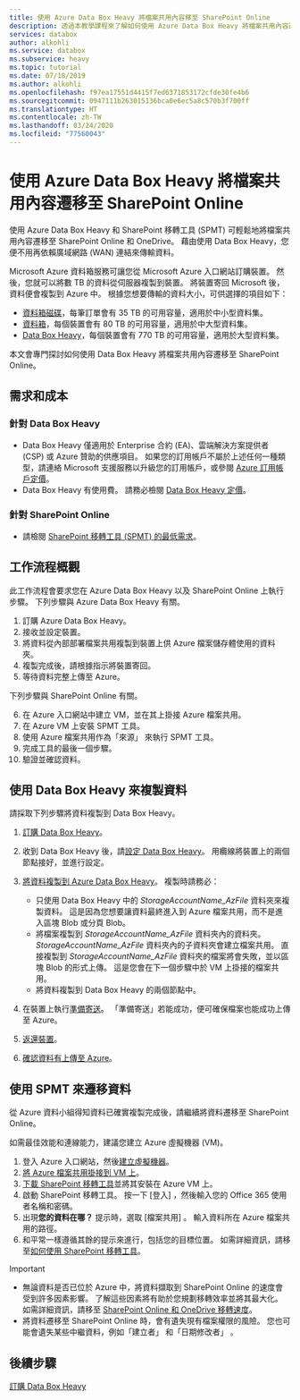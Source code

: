 ```yaml
---
title: 使用 Azure Data Box Heavy 將檔案共用內容移至 SharePoint Online
description: 透過本教學課程來了解如何使用 Azure Data Box Heavy 將檔案共用內容遷移至 SharePoint Online
services: databox
author: alkohli
ms.service: databox
ms.subservice: heavy
ms.topic: tutorial
ms.date: 07/18/2019
ms.author: alkohli
ms.openlocfilehash: f97ea17551d4415f7ed6371853172cfde30fe4b6
ms.sourcegitcommit: 0947111b263015136bca0e6ec5a8c570b3f700ff
ms.translationtype: HT
ms.contentlocale: zh-TW
ms.lasthandoff: 03/24/2020
ms.locfileid: "77560043"
---
```

# <a name="use-the-azure-data-box-heavy-to-migrate-your-file-share-content-to-sharepoint-online"></a>使用 Azure Data Box Heavy 將檔案共用內容遷移至 SharePoint Online

使用 Azure Data Box Heavy 和 SharePoint 移轉工具 (SPMT) 可輕鬆地將檔案共用內容遷移至 SharePoint Online 和 OneDrive。 藉由使用 Data Box Heavy，您便不用再依賴廣域網路 (WAN) 連結來傳輸資料。

Microsoft Azure 資料箱服務可讓您從 Microsoft Azure 入口網站訂購裝置。 然後，您就可以將數 TB 的資料從伺服器複製到裝置。 將裝置寄回 Microsoft 後，資料便會複製到 Azure 中。 根據您想要傳輸的資料大小，可供選擇的項目如下：

- [資料箱磁碟](https://docs.microsoft.com/azure/databox/data-box-disk-overview)，每筆訂單會有 35 TB 的可用容量，適用於中小型資料集。
- [資料箱](https://docs.microsoft.com/azure/databox/data-box-overview)，每個裝置會有 80 TB 的可用容量，適用於中大型資料集。
- [Data Box Heavy](https://docs.microsoft.com/azure/databox/data-box-heavy-overview)，每個裝置會有 770 TB 的可用容量，適用於大型資料集。

本文會專門探討如何使用 Data Box Heavy 將檔案共用內容遷移至 SharePoint Online。

## <a name="requirements-and-costs"></a>需求和成本

### <a name="for-data-box-heavy"></a>針對 Data Box Heavy

- Data Box Heavy 僅適用於 Enterprise 合約 (EA)、雲端解決方案提供者 (CSP) 或 Azure 贊助的供應項目。 如果您的訂用帳戶不屬於上述任何一種類型，請連絡 Microsoft 支援服務以升級您的訂用帳戶，或參閱 [Azure 訂用帳戶定價](https://azure.microsoft.com/pricing/)。
- Data Box Heavy 有使用費。 請務必檢閱 [Data Box Heavy 定價](https://azure.microsoft.com/pricing/details/databox/heavy/)。


### <a name="for-sharepoint-online"></a>針對 SharePoint Online

- 請檢閱 [SharePoint 移轉工具 (SPMT) 的最低需求](https://docs.microsoft.com/sharepointmigration/how-to-use-the-sharepoint-migration-tool)。

## <a name="workflow-overview"></a>工作流程概觀

此工作流程會要求您在 Azure Data Box Heavy 以及 SharePoint Online 上執行步驟。
下列步驟與 Azure Data Box Heavy 有關。

1. 訂購 Azure Data Box Heavy。
2. 接收並設定裝置。
3. 將資料從內部部署檔案共用複製到裝置上供 Azure 檔案儲存體使用的資料夾。
4. 複製完成後，請根據指示將裝置寄回。
5. 等待資料完整上傳至 Azure。

下列步驟與 SharePoint Online 有關。

6. 在 Azure 入口網站中建立 VM，並在其上掛接 Azure 檔案共用。
7. 在 Azure VM 上安裝 SPMT 工具。
8. 使用 Azure 檔案共用作為「來源」  來執行 SPMT 工具。
9. 完成工具的最後一個步驟。
10. 驗證並確認資料。

## <a name="use-data-box-heavy-to-copy-data"></a>使用 Data Box Heavy 來複製資料

請採取下列步驟將資料複製到 Data Box Heavy。

1. [訂購 Data Box Heavy](data-box-heavy-deploy-ordered.md)。
2. 收到 Data Box Heavy 後，請[設定 Data Box Heavy](data-box-heavy-deploy-set-up.md)。 用纜線將裝置上的兩個節點接好，並進行設定。
3. [將資料複製到 Azure Data Box Heavy](data-box-heavy-deploy-copy-data.md)。 複製時請務必：

    - 只使用 Data Box Heavy 中的 *StorageAccountName_AzFile* 資料夾來複製資料。 這是因為您想要讓資料最終進入到 Azure 檔案共用，而不是進入區塊 Blob 或分頁 Blob。
    - 將檔案複製到 *StorageAccountName_AzFile* 資料夾內的資料夾。 *StorageAccountName_AzFile* 資料夾內的子資料夾會建立檔案共用。 直接複製到 *StorageAccountName_AzFile* 資料夾的檔案將會失敗，並以區塊 Blob 的形式上傳。 這是您會在下一個步驟中於 VM 上掛接的檔案共用。
    - 將資料複製到 Data Box Heavy 的兩個節點中。
3. 在裝置上執行[準備寄送](data-box-heavy-deploy-picked-up.md#prepare-to-ship)。 「準備寄送」若能成功，便可確保檔案也能成功上傳至 Azure。
4. [返還裝置](data-box-heavy-deploy-picked-up.md#ship-data-box-heavy-back)。
5. [確認資料有上傳至 Azure](data-box-heavy-deploy-picked-up.md#verify-data-upload-to-azure)。

## <a name="use-spmt-to-migrate-data"></a>使用 SPMT 來遷移資料

從 Azure 資料小組得知資料已確實複製完成後，請繼續將資料遷移至 SharePoint Online。

如需最佳效能和連線能力，建議您建立 Azure 虛擬機器 (VM)。

1. 登入 Azure 入口網站，然後[建立虛擬機器](../virtual-machines/windows/quick-create-portal.md)。
2. [將 Azure 檔案共用掛接到 VM 上](../storage/files/storage-how-to-use-files-windows.md#mount-the-azure-file-share-with-file-explorer)。
3. [下載 SharePoint 移轉工具](https://spmtreleasescus.blob.core.windows.net/install/default.htm)並將其安裝在 Azure VM 上。
4. 啟動 SharePoint 移轉工具。 按一下 [登入]  ，然後輸入您的 Office 365 使用者名稱和密碼。
5. 出現**您的資料在哪？** 提示時，選取 [檔案共用]  。 輸入資料所在 Azure 檔案共用的路徑。
6. 和平常一樣遵循其餘的提示來進行，包括您的目標位置。 如需詳細資訊，請移至[如何使用 SharePoint 移轉工具](https://docs.microsoft.com/sharepointmigration/how-to-use-the-sharepoint-migration-tool)。

> [!IMPORTANT]
> - 無論資料是否已位於 Azure 中，將資料擷取到 SharePoint Online 的速度會受到許多因素影響。 了解這些因素將有助於您規劃移轉效率並將其最大化。  如需詳細資訊，請移至 [SharePoint Online 和 OneDrive 移轉速度](/sharepointmigration/sharepoint-online-and-onedrive-migration-speed)。
> - 將資料遷移至 SharePoint Online 時，會有遺失現有檔案權限的風險。 您也可能會遺失某些中繼資料，例如「建立者」  和「日期修改者」  。

## <a name="next-steps"></a>後續步驟

[訂購 Data Box Heavy](./data-box-heavy-deploy-ordered.md)